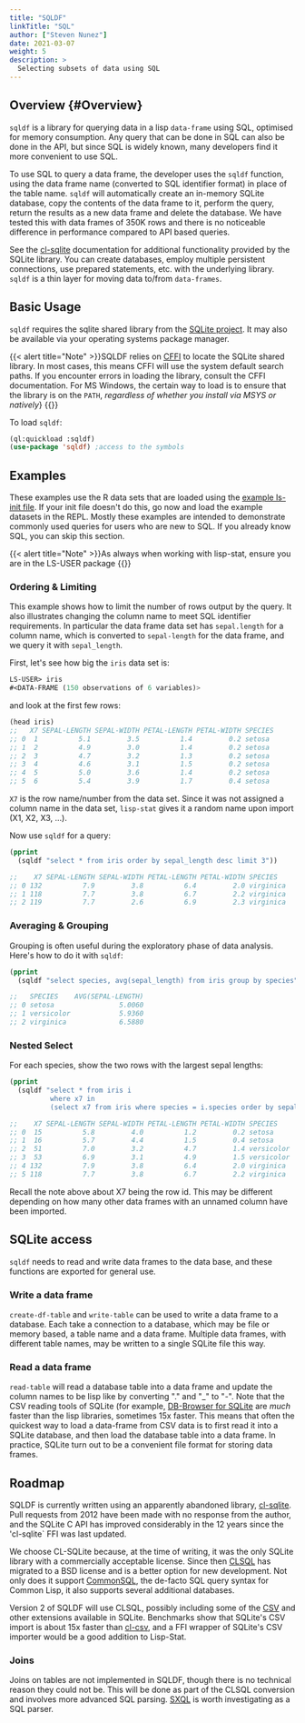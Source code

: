 ```yaml
---
title: "SQLDF"
linkTitle: "SQL"
author: ["Steven Nunez"]
date: 2021-03-07
weight: 5
description: >
  Selecting subsets of data using SQL
---
```


## Overview {#Overview}

`sqldf` is a library for querying data in a lisp `data-frame` using
SQL, optimised for memory consumption.  Any query that can be done in
SQL can also be done in the API, but since SQL is widely known, many
developers find it more convenient to use SQL.

To use SQL to query a data frame, the developer uses the `sqldf`
function, using the data frame name (converted to SQL identifier
format) in place of the table name.  `sqldf` will automatically create
an in-memory SQLite database, copy the contents of the data frame to
it, perform the query, return the results as a new data frame and
delete the database.  We have tested this with data frames of 350K
rows and there is no noticeable difference in performance compared to
API based queries.

See the [cl-sqlite](https://common-lisp.net/project/cl-sqlite/)
documentation for additional functionality provided by the SQLite
library. You can create databases, employ multiple persistent
connections, use prepared statements, etc. with the underlying
library. `sqldf` is a thin layer for moving data to/from
`data-frames`.


## Basic Usage

`sqldf` requires the sqlite shared library from the [SQLite
project](https://sqlite.org/index.html). It may also be available via
your operating systems package manager.

{{< alert title="Note" >}}SQLDF relies on
[CFFI](https://common-lisp.net/project/cffi/manual/cffi-manual.html)
to locate the SQLite shared library. In most cases, this means CFFI
will use the system default search paths. If you encounter errors in
loading the library, consult the CFFI documentation. For MS Windows,
the certain way to load is to ensure that the library is on the
`PATH`, _regardless of whether you install via MSYS or natively_}
{{</alert >}}

To load `sqldf`:

```lisp
(ql:quickload :sqldf)
(use-package 'sqldf) ;access to the symbols
```

## Examples

These examples use the R data sets that are loaded using the [example
ls-init
file](/docs/getting-started/installation/#initialization-file). If
your init file doesn't do this, go now and load the example datasets
in the REPL. Mostly these examples are intended to demonstrate
commonly used queries for users who are new to SQL. If you already
know SQL, you can skip this section.

{{< alert title="Note" >}}As always when working with lisp-stat,
ensure you are in the LS-USER package {{</alert >}}

### Ordering & Limiting

This example shows how to limit the number of rows output by the
query. It also illustrates changing the column name to meet SQL
identifier requirements.  In particular the data frame data set has
`sepal.length` for a column name, which is converted to `sepal-length`
for the data frame, and we query it with `sepal_length`.

First, let's see how big the `iris` data set is:

```lisp
LS-USER> iris
#<DATA-FRAME (150 observations of 6 variables)>
```

and look at the first few rows:

```lisp
(head iris)
;;   X7 SEPAL-LENGTH SEPAL-WIDTH PETAL-LENGTH PETAL-WIDTH SPECIES
;; 0  1          5.1         3.5          1.4         0.2 setosa
;; 1  2          4.9         3.0          1.4         0.2 setosa
;; 2  3          4.7         3.2          1.3         0.2 setosa
;; 3  4          4.6         3.1          1.5         0.2 setosa
;; 4  5          5.0         3.6          1.4         0.2 setosa
;; 5  6          5.4         3.9          1.7         0.4 setosa
```

`X7` is the row name/number from the data set. Since it was not assigned a
column name in the data set, `lisp-stat` gives it a random name upon
import (X1, X2, X3, ...).

Now use `sqldf` for a query:

```lisp
(pprint
  (sqldf "select * from iris order by sepal_length desc limit 3"))

;;    X7 SEPAL-LENGTH SEPAL-WIDTH PETAL-LENGTH PETAL-WIDTH SPECIES
;; 0 132          7.9         3.8          6.4         2.0 virginica
;; 1 118          7.7         3.8          6.7         2.2 virginica
;; 2 119          7.7         2.6          6.9         2.3 virginica
```

### Averaging & Grouping

Grouping is often useful during the exploratory phase of data
analysis. Here's how to do it with `sqldf`:

```lisp
(pprint
  (sqldf "select species, avg(sepal_length) from iris group by species"))

;;   SPECIES    AVG(SEPAL-LENGTH)
;; 0 setosa                5.0060
;; 1 versicolor            5.9360
;; 2 virginica             6.5880
```

### Nested Select

For each species, show the two rows with the largest sepal lengths:

```lisp
(pprint
  (sqldf "select * from iris i
	      where x7 in
		  (select x7 from iris where species = i.species order by sepal_length desc limit 2) order by i.species, i.sepal_length desc"))

;;    X7 SEPAL-LENGTH SEPAL-WIDTH PETAL-LENGTH PETAL-WIDTH SPECIES
;; 0  15          5.8         4.0          1.2         0.2 setosa
;; 1  16          5.7         4.4          1.5         0.4 setosa
;; 2  51          7.0         3.2          4.7         1.4 versicolor
;; 3  53          6.9         3.1          4.9         1.5 versicolor
;; 4 132          7.9         3.8          6.4         2.0 virginica
;; 5 118          7.7         3.8          6.7         2.2 virginica
```

Recall the note above about X7 being the row id. This may be different
depending on how many other data frames with an unnamed column have
been imported.

## SQLite access

`sqldf` needs to read and write data frames to the data base, and
these functions are exported for general use.

### Write a data frame
`create-df-table` and `write-table` can be used to write a data frame
to a database. Each take a connection to a database, which may be file
or memory based, a table name and a data frame. Multiple data frames,
with different table names, may be written to a single SQLite file
this way.

### Read a data frame

`read-table` will read a database table into a data frame and update
the column names to be lisp like by converting "." and "\_" to
"-". Note that the CSV reading tools of SQLite (for example,
[DB-Browser for SQLite](https://sqlitebrowser.org/) are _much_ faster
than the lisp libraries, sometimes 15x faster.  This means that often
the quickest way to load a data-frame from CSV data is to first read it
into a SQLite database, and then load the database table into a data
frame.  In practice, SQLite turn out to be a convenient file format
for storing data frames.

## Roadmap

SQLDF is currently written using an apparently abandoned library,
[cl-sqlite](https://github.com/TeMPOraL/cl-sqlite).  Pull requests
from 2012 have been made with no response from the author, and the
SQLite C API has improved considerably in the 12 years since
the 'cl-sqlite` FFI was last updated.

We choose CL-SQLite because, at the time of writing, it was the only
SQLite library with a commercially acceptable license. Since then
[CLSQL](https://www.cliki.net/CLSQL) has migrated to a BSD license and
is a better option for new development. Not only does it support
[CommonSQL](http://www.lispworks.com/documentation/sql-tutorial/), the
de-facto SQL query syntax for Common Lisp, it also supports several
additional databases.

Version 2 of SQLDF will use CLSQL, possibly including some of the
[CSV](https://www.sqlite.org/csv.html) and other extensions available
in SQLite.  Benchmarks show that SQLite's CSV import is about 15x
faster than [cl-csv](https://github.com/AccelerationNet/cl-csv), and a
FFI wrapper of SQLite's CSV importer would be a good addition to
Lisp-Stat.

### Joins

Joins on tables are not implemented in SQLDF, though there is no
technical reason they could not be. This will be done as part of the
CLSQL conversion and involves more advanced SQL
parsing. [SXQL](https://github.com/fukamachi/sxql) is worth
investigating as a SQL parser.

